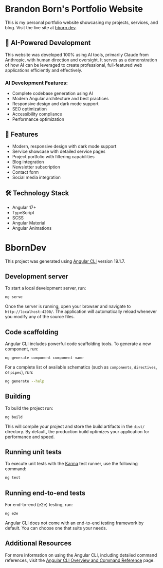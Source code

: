 # Brandon Born's Portfolio Website

This is my personal portfolio website showcasing my projects, services, and blog. Visit the live site at [bborn.dev](https://bborn.dev).

## 🤖 AI-Powered Development

This website was developed 100% using AI tools, primarily Claude from Anthropic, with human direction and oversight. It serves as a demonstration of how AI can be leveraged to create professional, full-featured web applications efficiently and effectively.

### AI Development Features:
- Complete codebase generation using AI
- Modern Angular architecture and best practices
- Responsive design and dark mode support
- SEO optimization
- Accessibility compliance
- Performance optimization

## 🚀 Features

- Modern, responsive design with dark mode support
- Service showcase with detailed service pages
- Project portfolio with filtering capabilities
- Blog integration
- Newsletter subscription
- Contact form
- Social media integration

## 🛠️ Technology Stack

- Angular 17+
- TypeScript
- SCSS
- Angular Material
- Angular Animations

# BbornDev

This project was generated using [Angular CLI](https://github.com/angular/angular-cli) version 19.1.7.

## Development server

To start a local development server, run:

```bash
ng serve
```

Once the server is running, open your browser and navigate to `http://localhost:4200/`. The application will automatically reload whenever you modify any of the source files.

## Code scaffolding

Angular CLI includes powerful code scaffolding tools. To generate a new component, run:

```bash
ng generate component component-name
```

For a complete list of available schematics (such as `components`, `directives`, or `pipes`), run:

```bash
ng generate --help
```

## Building

To build the project run:

```bash
ng build
```

This will compile your project and store the build artifacts in the `dist/` directory. By default, the production build optimizes your application for performance and speed.

## Running unit tests

To execute unit tests with the [Karma](https://karma-runner.github.io) test runner, use the following command:

```bash
ng test
```

## Running end-to-end tests

For end-to-end (e2e) testing, run:

```bash
ng e2e
```

Angular CLI does not come with an end-to-end testing framework by default. You can choose one that suits your needs.

## Additional Resources

For more information on using the Angular CLI, including detailed command references, visit the [Angular CLI Overview and Command Reference](https://angular.dev/tools/cli) page.
